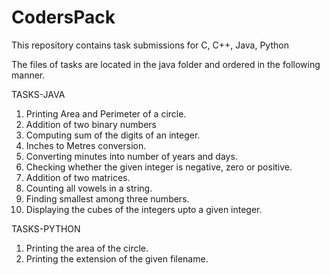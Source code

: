 # CodersPack
This repository contains task submissions for C, C++, Java, Python

The files of tasks are located in the java folder and ordered in the following manner.

TASKS-JAVA
  1. Printing Area and Perimeter of a circle.
  2. Addition of two binary numbers
  3. Computing sum of the digits of an integer.
  4. Inches to Metres conversion.
  5. Converting minutes into number of years and days.
  6. Checking whether the given integer is negative, zero or positive.
  7. Addition of two matrices.
  8. Counting all vowels in a string.
  9. Finding smallest among three numbers.
  10. Displaying the cubes of the integers upto a given integer.
  
  TASKS-PYTHON
  1. Printing the area of the circle.
  2. Printing the extension of the given filename.
